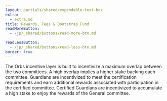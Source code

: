 ```yaml
---
layout: partials/shared/expendable-text-box
extra:
  - extra.md
title: Rewards, Fees & Bootstrap Fund
readMoreButton:
  - /jp/_shared/buttons/read-more-btn.md

readLessButton:
  - /jp/_shared/buttons/read-less-btn.md
border: true
---
```


The Orbs incentive layer is built to incentivize a maximum overlap between the two committees. A high overlap implies a higher stake backing each committee. Guardians are incentivized to meet the certification requirements and earn additional rewards associated with participation in the certified committee. Certified Guardians are incentivized to accumulate a high stake to enjoy the rewards of the General committee.
